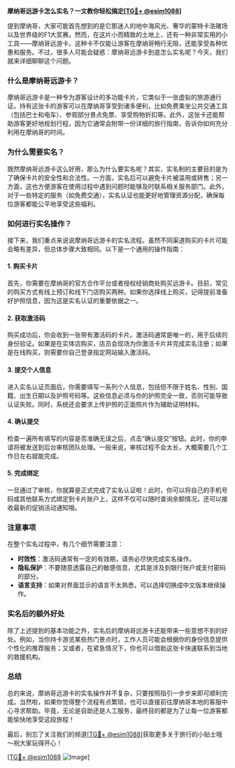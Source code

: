 **摩纳哥远游卡怎么实名？一文教你轻松搞定[[TG💪+ @esim1088](https://t.me/s/esim1088)]**

提到摩纳哥，大家可能首先想到的是它那迷人的地中海风光、奢华的蒙特卡洛赌场以及世界级的F1大奖赛。然而，在这片小而精致的土地上，还有一种非常实用的小工具——摩纳哥远游卡。这种卡不仅能让游客在摩纳哥畅行无阻，还能享受各种优惠和服务。不过，很多人可能会疑惑：摩纳哥远游卡到底怎么实名呢？今天，我们就来详细聊聊这个问题。

### 什么是摩纳哥远游卡？

摩纳哥远游卡是一种专为游客设计的多功能卡片，它类似于一张虚拟的旅游通行证。持有这张卡的游客可以在摩纳哥享受到诸多便利，比如免费乘坐公共交通工具（包括巴士和电车）、参观部分景点免票、享受购物折扣等。此外，这张卡还能帮助游客更好地规划行程，因为它通常会附带一份详细的旅行指南，告诉你如何充分利用在摩纳哥的时间。

### 为什么需要实名？

既然摩纳哥远游卡这么好用，那么为什么要实名呢？其实，实名制的主要目的是为了确保卡片的安全性和合法性。一方面，实名后可以避免卡片被滥用或转售；另一方面，这也方便游客在使用过程中遇到问题时能够及时联系相关服务部门。此外，对于一些特定的服务（如免费交通），实名认证也能更好地管理资源分配，确保每位游客都能公平地享受这些福利。

### 如何进行实名操作？

接下来，我们重点来说说摩纳哥远游卡的实名流程。虽然不同渠道购买的卡片可能会略有差异，但总体步骤大致相同。以下是一个通用的操作指南：

#### 1. 购买卡片

首先，你需要在摩纳哥的官方合作平台或者授权经销商处购买远游卡。目前，常见的购买方式有线上预订和线下门店购买两种。如果你选择线上购买，记得提前准备好护照信息，因为这是实名认证的重要依据之一。

#### 2. 获取激活码

购买成功后，你会收到一张带有激活码的卡片。激活码通常是唯一的，用于后续的身份验证。如果是在实体店购买，店员会现场为你激活卡片并完成实名注册；如果是在线购买，则需要你自己登录指定网站输入激活码。

#### 3. 提交个人信息

进入实名认证页面后，你需要填写一系列个人信息，包括但不限于姓名、性别、国籍、出生日期以及护照号码等。这些信息必须与你的护照完全一致，否则可能导致认证失败。同时，系统还会要求上传护照的正面照片作为辅助证明材料。

#### 4. 确认提交

检查一遍所有填写的内容是否准确无误之后，点击“确认提交”按钮。此时，你的申请将被发送到后台审核团队处理。一般来说，审核过程不会太长，大概需要几个工作日左右就能完成。

#### 5. 完成绑定

一旦通过了审核，你就算是正式完成了实名认证啦！此时，你可以将自己的手机号码或其他联系方式绑定到卡片账户上，这样不仅可以随时查询余额情况，还可以接收最新的促销活动通知哦。

### 注意事项

在整个实名过程中，有几个细节需要注意：

- **时效性**：激活码通常有一定的有效期，请务必尽快完成实名操作。
- **隐私保护**：不要随意透露自己的敏感信息，尤其是涉及到银行账户或支付密码的部分。
- **语言支持**：如果对界面显示的语言不太熟悉，可以选择切换成中文版本继续操作。

### 实名后的额外好处

除了上述提到的基本功能之外，实名后的摩纳哥远游卡还能带来一些意想不到的好处。例如，当你持卡游览某些热门景点时，工作人员可能会根据你的身份信息提供个性化的推荐服务；又或者，在紧急情况下，你也可以借助这张卡快速联系到当地的救援机构。

### 总结

总的来说，摩纳哥远游卡的实名操作并不复杂，只要按照指引一步步来即可顺利完成。当然啦，如果你觉得整个流程有点繁琐，也可以直接前往摩纳哥本地的客服中心寻求帮助。毕竟，无论是自助还是人工服务，最终目的都是为了让每一位游客都能愉快地享受这段旅程！

最后，别忘了关注我们的频道[[TG💪+ @esim1088](https://t.me/s/esim1088)]获取更多关于旅行的小贴士哦～祝大家玩得开心！

[[TG💪+ @esim1088](https://t.me/s/esim1088) ![Image](https://i.postimg.cc/4NQfJmqS/Snipaste-2025-05-13-00-14-12.png)]